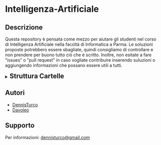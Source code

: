 <style>
details summary > * {  display: inline; }
</style>

# Intelligenza-Artificiale

## Descrizione

Questa repository è pensata come mezzo per aiutare gli studenti nel corso di Intelligenza Artificiale nella facoltà di Informatica a Parma.
Le soluzioni proposte potrebbero essere sbagliate, quindi consigliamo di controllare e non prendere per buono tutto ciò che è scritto.
Inoltre, non esitate a fare "issues" o "pull request" in caso vogliate contribuire inserendo suluzioni o aggiungendo informazioni che possano essere utili a tutti.

<details>
<summary><h2>Struttura Cartelle</h2></summary>

```
Intelligenza-Artificiale
├── Esami
│   ├── 2018-09-18
│   │   └── testo.jpg
│   ├── 2019-09-18
│   │   └── testo.jpg
│   ├── 2022-01-25
│   │   ├── Esercizio1.png
│   │   ├── Esercizio3.pro
│   │   └── Testo.pdf
│   ├── 2022-06-07
│   │   ├── Esercizio2.pro
│   │   ├── Esercizio3.pdf
│   │   └── TestoA.jpeg
│   ├── 2022-06-21
│   │   ├── Esercizio2.pro
│   │   └── Testo.jpeg
│   ├── 2022-07-05
│   │   ├── Esercizio1.png
│   │   ├── Esercizio3.pdf
│   │   └── Testo.jpeg
│   ├── 2022-09-13
│   │   ├── Esercizio1.png
│   │   ├── Esercizio3.pdf
│   │   ├── Testo.jpeg
│   │   ├── Testo2.jpeg
│   │   └── assets
│   │       ├── csp-proj.ggb
│   │       ├── csp.png
│   │       ├── vincolo1-proj.ggb
│   │       ├── vincolo1.png
│   │       └── vincolo2-3.png
│   ├── 2022-11-03
│   │   ├── Esercizio2.pro
│   │   ├── Esercizio3.png
│   │   └── Testo.jpeg
│   ├── 2023-01-24
│   │   ├── Esercizio1.md
│   │   ├── Esercizio2.png
│   │   ├── Esercizio3.pro
│   │   ├── Esercizio4.pro
│   │   ├── Testo.jpeg
│   │   └── Testo2.jpeg
│   ├── 2023-06-06
│   │   ├── Esercizio1.md
│   │   ├── Esercizio2.pro
│   │   ├── Esercizio3.pro
│   │   ├── Testo1.png
│   │   └── Testo2.png
│   ├── 2023-07-04
│   │   ├── Esercizio2.jpeg
│   │   ├── Esercizio3.jpeg
│   │   └── TestB.jpeg
│   ├── EserciziRandom1.jpg
│   └── EserciziRandom2.jpg
├── README.md
└── RiassuntiTeoria
    ├── 1-Matematica.pdf
    ├── 2-Agenti.pdf
    ├── 4-CSP.pdf
    ├── 5-Linguaggio_dei_Termini.pdf
    └── 6-Paradigmi_di_programmazione.pdf
```
</details>

## Autori

- [DennisTurco](https://www.github.com/DennisTurco)
- [Davoleo](https://github.com/Davoleo)

## Supporto

Per informazioni: [dennisturco@gmail.com](mailto:dennisturco@gmail.com)
